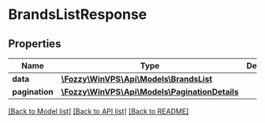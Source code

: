 # BrandsListResponse

## Properties
Name | Type | Description | Notes
------------ | ------------- | ------------- | -------------
**data** | [**\Fozzy\WinVPS\Api\Models\BrandsList**](BrandsList.md) |  | [optional] 
**pagination** | [**\Fozzy\WinVPS\Api\Models\PaginationDetails**](PaginationDetails.md) |  | [optional] 

[[Back to Model list]](../../README.md#documentation-for-models) [[Back to API list]](../../README.md#documentation-for-api-endpoints) [[Back to README]](../../README.md)

